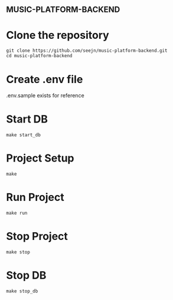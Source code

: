 ## MUSIC-PLATFORM-BACKEND

# Clone the repository
```
git clone https://github.com/seejn/music-platform-backend.git
cd music-platform-backend
```
# Create .env file
.env.sample exists for reference

# Start DB
```
make start_db
```

# Project Setup
```
make
```

# Run Project
```
make run
```

# Stop Project
```
make stop
```

# Stop DB
```
make stop_db
```
